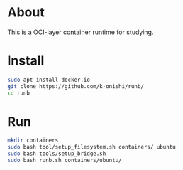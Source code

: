 # About

This is a OCI-layer container runtime for studying.

# Install

```bash
sudo apt install docker.io
git clone https://github.com/k-onishi/runb/
cd runb
```

# Run

```bash
mkdir containers
sudo bash tool/setup_filesystem.sh containers/ ubuntu
sudo bash tools/setup_bridge.sh
sudo bash runb.sh containers/ubuntu/
```
